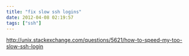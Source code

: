 ```yaml
---
title: "fix slow ssh logins"
date: 2012-04-08 02:19:57
tags: ["ssh"]
---
```


http://unix.stackexchange.com/questions/5621/how-to-speed-my-too-slow-ssh-login
